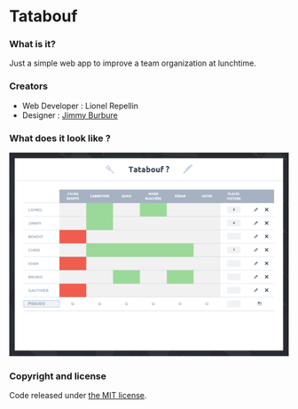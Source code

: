 Tatabouf
===

### What is it?

Just a simple web app to improve a team organization at lunchtime.

### Creators

- Web Developer : Lionel Repellin
- Designer : [Jimmy Burbure](http://www.jimmyburbure.fr/)

### What does it look like ?

![Tatabouf](https://github.com/lionelrepellin/tatabouf/blob/master/tatabouf.png "Tatabouf")

### Copyright and license

Code released under [the MIT license](https://github.com/twbs/bootstrap/blob/master/LICENSE).